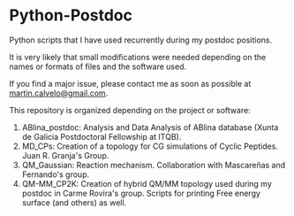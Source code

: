 # Python-Postdoc
Python scripts that I have used recurrently during my postdoc positions.

It is very likely that small modifications were needed depending on the names or formats of files and the software used.

If you find a major issue, please contact me as soon as possible at martin.calvelo@gmail.com.

This repository is organized depending on the project or software:

1) ABlina_postdoc: Analysis and Data Analysis of ABlina database (Xunta de Galicia Postdoctoral Fellowship at ITQB).
2) MD_CPs: Creation of a topology for CG simulations of Cyclic Peptides. Juan R. Granja's Group.
3) QM_Gaussian: Reaction mechanism. Collaboration with Mascareñas and Fernando's group.
4) QM-MM_CP2K: Creation of hybrid QM/MM topology used during my postdoc in Carme Rovira's group. Scripts for printing Free energy surface (and others) as well.

